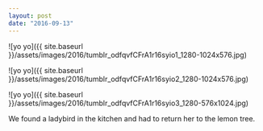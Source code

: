 ```yaml
---
layout: post
date: "2016-09-13"
---
```


![yo yo]({{ site.baseurl }}/assets/images/2016/tumblr_odfqvfCFrA1r16syio1_1280-1024x576.jpg)

![yo yo]({{ site.baseurl }}/assets/images/2016/tumblr_odfqvfCFrA1r16syio2_1280-1024x576.jpg)

![yo yo]({{ site.baseurl }}/assets/images/2016/tumblr_odfqvfCFrA1r16syio3_1280-576x1024.jpg)

We found a ladybird in the kitchen and had to return her to the lemon tree.
